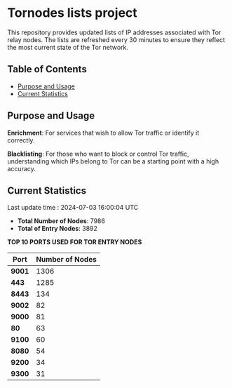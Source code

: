 # Tornodes lists project

This repository provides updated lists of IP addresses associated with Tor relay nodes. The lists are refreshed every 30 minutes to ensure they reflect the most current state of the Tor network.

## Table of Contents

- [Purpose and Usage](#purpose-and-usage)
- [Current Statistics](#current-statistics)


## Purpose and Usage

**Enrichment**: For services that wish to allow Tor traffic or identify it correctly.

**Blacklisting**: For those who want to block or control Tor traffic, understanding which IPs belong to Tor can be a starting point with a high accuracy.

## Current Statistics

Last update time : 2024-07-03 16:00:04 UTC

- **Total Number of Nodes**: 7986
- **Total of Entry Nodes**: 3892

**TOP 10 PORTS USED FOR TOR ENTRY NODES**

| **Port** | **Number of Nodes** |
|------|-----------------|
| **9001**   | 1306  |
| **443**   | 1285  |
| **8443**   | 134  |
| **9002**   | 82  |
| **9000**   | 81  |
| **80**   | 63  |
| **9100**   | 60  |
| **8080**   | 54  |
| **9200**   | 34  |
| **9300**   | 31  |

